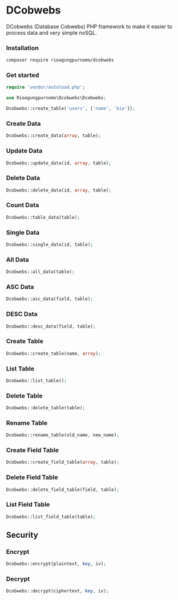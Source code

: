 # DCobwebs

DCobwebs (Database Cobwebs) PHP framework to make it easier to process data and very simple noSQL.

### Installation

```bash
composer require rioagungpurnomo/dcobwebs
```

### Get started

```php
require 'vendor/autoload.php';

use Rioagungpurnomo\Dcobwebs\Dcobwebs;

Dcobwebs::create_table('users', ['name', 'bio']);
```

### Create Data

```php
Dcobwebs::create_data(array, table);
```

### Update Data

```php
Dcobwebs::update_data(id, array, table);
```

### Delete Data

```php
Dcobwebs::delete_data(id, array, table);
```

### Count Data

```php
Dcobwebs::table_data(table);
```

### Single Data

```php
Dcobwebs::single_data(id, table);
```

### All Data

```php
Dcobwebs::all_data(table);
```

### ASC Data

```php
Dcobwebs::asc_data(field, table);
```

### DESC Data

```php
Dcobwebs::desc_data(field, table);
```

### Create Table

```php
Dcobwebs::create_table(name, array);
```

### List Table

```php
Dcobwebs::list_table();
```

### Delete Table

```php
Dcobwebs::delete_table(table);
```

### Rename Table

```php
Dcobwebs::rename_table(old_name, new_name);
```

### Create Field Table

```php
Dcobwebs::create_field_table(array, table);
```

### Delete Field Table

```php
Dcobwebs::delete_field_table(field, table);
```

### List Field Table

```php
Dcobwebs::list_field_table(table);
```

## Security

### Encrypt

```php
Dcobwebs::encrypt(plaintext, key, iv);
```

### Decrypt

```php
Dcobwebs::decrypt(ciphertext, key, iv);
```
